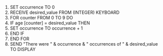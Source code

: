 1. SET occurrence TO 0
1. RECEIVE desired_value FROM (INTEGER) KEYBOARD
1. FOR counter FROM 0 TO 9 DO
1.  IF age [counter] = desired_value THEN
1.   SET occurrence TO occurrence + 1
1.  END IF
1. END FOR
1. SEND "There were " & occurrence & " occurrences of " & desired_value TO DISPLAY